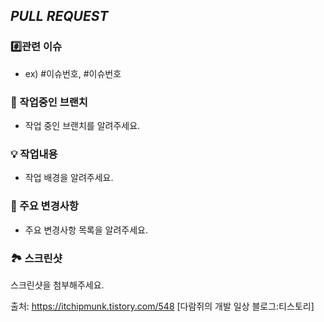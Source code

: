 ## <i>PULL REQUEST</i>

### #️⃣관련 이슈
- ex) #이슈번호, #이슈번호

### 🎋 작업중인 브랜치
- 작업 중인 브랜치를 알려주세요.

### 💡 작업내용
- 작업 배경을 알려주세요.

### 🔑 주요 변경사항
- 주요 변경사항 목록을 알려주세요.

### 🏞 스크린샷
스크린샷을 첨부해주세요.





출처: https://itchipmunk.tistory.com/548 [다람쥐의 개발 일상 블로그:티스토리]
